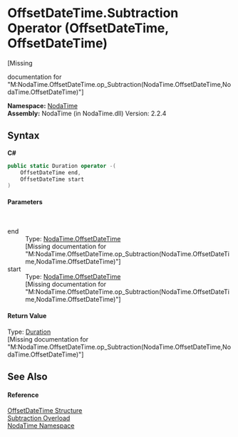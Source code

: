 # OffsetDateTime.Subtraction Operator (OffsetDateTime, OffsetDateTime)
 

\[Missing <summary> documentation for "M:NodaTime.OffsetDateTime.op_Subtraction(NodaTime.OffsetDateTime,NodaTime.OffsetDateTime)"\]

**Namespace:**&nbsp;<a href="N_NodaTime">NodaTime</a><br />**Assembly:**&nbsp;NodaTime (in NodaTime.dll) Version: 2.2.4

## Syntax

**C#**<br />
``` C#
public static Duration operator -(
	OffsetDateTime end,
	OffsetDateTime start
)
```


#### Parameters
&nbsp;<dl><dt>end</dt><dd>Type: <a href="T_NodaTime_OffsetDateTime">NodaTime.OffsetDateTime</a><br />\[Missing <param name="end"/> documentation for "M:NodaTime.OffsetDateTime.op_Subtraction(NodaTime.OffsetDateTime,NodaTime.OffsetDateTime)"\]</dd><dt>start</dt><dd>Type: <a href="T_NodaTime_OffsetDateTime">NodaTime.OffsetDateTime</a><br />\[Missing <param name="start"/> documentation for "M:NodaTime.OffsetDateTime.op_Subtraction(NodaTime.OffsetDateTime,NodaTime.OffsetDateTime)"\]</dd></dl>

#### Return Value
Type: <a href="T_NodaTime_Duration">Duration</a><br />\[Missing <returns> documentation for "M:NodaTime.OffsetDateTime.op_Subtraction(NodaTime.OffsetDateTime,NodaTime.OffsetDateTime)"\]

## See Also


#### Reference
<a href="T_NodaTime_OffsetDateTime">OffsetDateTime Structure</a><br /><a href="Overload_NodaTime_OffsetDateTime_op_Subtraction">Subtraction Overload</a><br /><a href="N_NodaTime">NodaTime Namespace</a><br />